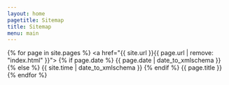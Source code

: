 ```yaml
---
layout: home
pagetitle: Sitemap
title: Sitemap
menu: main
---
```

{% for page in site.pages %}
  <a href="{{ site.url }}{{ page.url | remove: "index.html" }}">
    {% if page.date %}
      {{ page.date | date_to_xmlschema }}
    {% else %}
      {{ site.time | date_to_xmlschema }}
    {% endif %}
    {{ page.title }}</a><br/>
{% endfor %}
